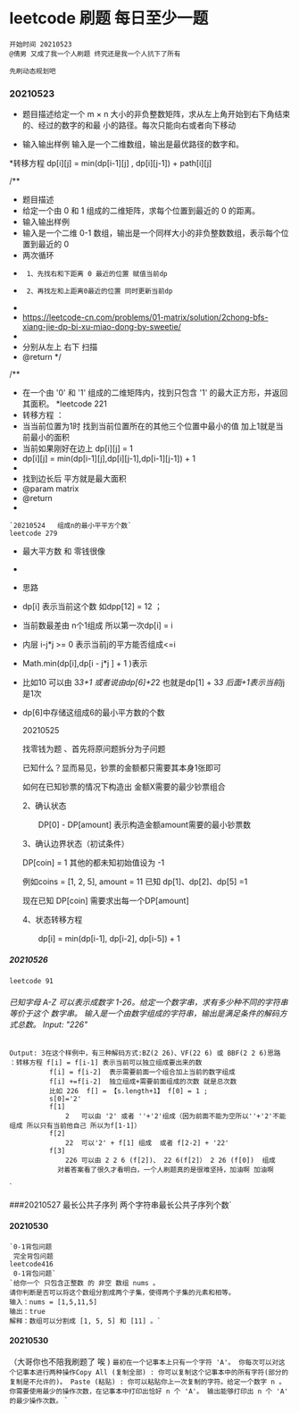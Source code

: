 # leetcode 刷题  每日至少一题
    开始时间 20210523
    @倩男 又成了我一个人刷题 终究还是我一个人抗下了所有 

`先刷动态规划吧`

### 20210523
* 题目描述给定一个 m × n 大小的非负整数矩阵，求从左上角开始到右下角结束的、经过的数字的和最 小的路径。每次只能向右或者向下移动
  
* 输入输出样例
    输入是一个二维数组，输出是最优路径的数字和。
  

*转移方程 
dp[i][j] = min(dp[i-1][j] , dp[i][j-1]) + path[i][j]




/**
* 题目描述
* 给定一个由 0 和 1 组成的二维矩阵，求每个位置到最近的 0 的距离。
* 输入输出样例
* 输入是一个二维 0-1 数组，输出是一个同样大小的非负整数数组，表示每个位置到最近的 0
* 两次循环
*      1、先找右和下距离 0 最近的位置 赋值当前dp
*      2、再找左和上距离0最近的位置 同时更新当前dp
*
* https://leetcode-cn.com/problems/01-matrix/solution/2chong-bfs-xiang-jie-dp-bi-xu-miao-dong-by-sweetie/
*
* 分别从左上 右下 扫描
* @return
*/



/**
* 在一个由 '0' 和 '1' 组成的二维矩阵内，找到只包含 '1' 的最大正方形，并返回其面积。
*leetcode 221
* 转移方程 ：
*  当当前位置为1时 找到当前位置所在的其他三个位置中最小的值 加上1就是当前最小的面积
*  当前如果刚好在边上 dp[i][j] = 1
*  dp[i][j] = min(dp[i-1][j],dp[i][j-1],dp[i-1][j-1]) + 1
*
*  找到边长后  平方就是最大面积
* @param matrix
* @return
*


    `20210524   组成n的最小平平方个数`
    leetcode 279
* 最大平方数 和 零钱很像
*
* 思路
*   dp[i] 表示当前这个数 如dpp[12] = 12 ；
*   当前数最差由 n个1组成 所以第一次dp[i] = i
*   内层 i-j*j >= 0 表示当前j的平方能否组成<=i
*   Math.min(dp[i],dp[i - j*j ] + 1 )表示
*   比如10 可以由 3*3+1 或者说由dp[6]+2*2  也就是dp[1] + 3*3 后面+1表示当前j*j是1次
*   dp[6]中存储这组成6的最小平方数的个数




    20210525 

    找零钱为题 
    、首先将原问题拆分为子问题
    
    已知什么？显而易见，钞票的金额都只需要其本身1张即可
    
    如何在已知钞票的情况下构造出 金额X需要的最少钞票组合
    
    2、确认状态
    
    　　DP[0] - DP[amount] 表示构造金额amount需要的最小钞票数
    
    3、确认边界状态（初试条件）
    
    DP[coin] = 1 其他的都未知初始值设为 -1
    
    例如coins = [1, 2, 5], amount = 11 已知 dp[1]、dp[2]、dp[5] =1
    
    现在已知 DP[coin] 需要求出每一个DP[amount]
    
    4、状态转移方程
    
    　　dp[i] = min(dp[i-1], dp[i-2], dp[i-5]) + 1

##### 20210526 
    leetcode 91 

###### 已知字母 A-Z 可以表示成数字 1-26。给定一个数字串，求有多少种不同的字符串等价于这个 数字串。 输入是一个由数字组成的字符串，输出是满足条件的解码方式总数。 Input: "226"
    Output: 3在这个样例中，有三种解码方式:BZ(2 26)、VF(22 6) 或 BBF(2 2 6)思路 ：转移方程 f[i] = f[i-1] 表示当前可以独立组成要出来的数
              f[i] = f[i-2]  表示需要前面一个组合加上当前的数字组成 
              f[i] +=f[i-2]  独立组成+需要前面组成的次数 就是总次数
              比如 226  f[] = 【s.length+1】 f[0] = 1 ;
              s[0]='2'
              f[1]
                  2   可以由 '2' 或者 ''+'2'组成（因为前面不能为空所以''+'2'不能组成 所以只有当前他自己 所以为f[1-1]）
              f[2]
                  22  可以'2' + f[1] 组成  或者 f[2-2] + '22'
              f[3]
                  226 可以由 2 2 6 (f[2])、 22 6(f[2]） 2 26 (f[0])  组成
                对着答案看了很久才看明白，一个人刷题真的是很难坚持，加油啊 加油啊 

`

###20210527 
        最长公共子序列
        两个字符串最长公共子序列个数`

#### 20210530
    `0-1背包问题
     完全背包问题
    leetcode416
     0-1背包问题`
    `给你一个 只包含正整数 的 非空 数组 nums 。
    请你判断是否可以将这个数组分割成两个子集，使得两个子集的元素和相等。
    输入：nums = [1,5,11,5]
    输出：true
    解释：数组可以分割成 [1, 5, 5] 和 [11] 。`
#### 20210530
    
 （大哥你也不陪我刷题了 唉 )
`最初在一个记事本上只有一个字符 'A'。
你每次可以对这个记事本进行两种操作Copy All (复制全部) : 你可以复制这个记事本中的所有字符(部分的复制是不允许的)。
Paste (粘贴) : 你可以粘贴你上一次复制的字符。给定一个数字 n 。
你需要使用最少的操作次数，在记事本中打印出恰好 n 个 'A'。
输出能够打印出 n 个 'A' 的最少操作次数。`
`

